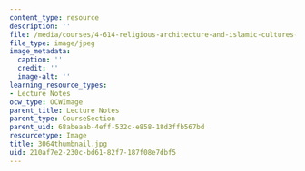 ```yaml
---
content_type: resource
description: ''
file: /media/courses/4-614-religious-architecture-and-islamic-cultures-fall-2002/210af7e2230cbd6182f7187f08e7dbf5_3064thumbnail.jpg
file_type: image/jpeg
image_metadata:
  caption: ''
  credit: ''
  image-alt: ''
learning_resource_types:
- Lecture Notes
ocw_type: OCWImage
parent_title: Lecture Notes
parent_type: CourseSection
parent_uid: 68abeaab-4eff-532c-e858-18d3ffb567bd
resourcetype: Image
title: 3064thumbnail.jpg
uid: 210af7e2-230c-bd61-82f7-187f08e7dbf5
---
```

